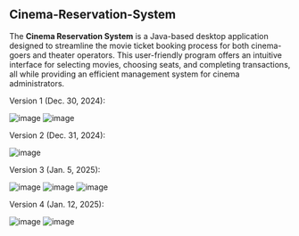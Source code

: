 ## Cinema-Reservation-System

The **Cinema Reservation System** is a Java-based desktop application designed to streamline the movie ticket booking process for both cinema-goers and theater operators. This user-friendly program offers an intuitive interface for selecting movies, choosing seats, and completing transactions, all while providing an efficient management system for cinema administrators.










Version 1 (Dec. 30, 2024):

![image](https://github.com/user-attachments/assets/7c380b8f-d819-4227-b2a5-438c85854034)
![image](https://github.com/user-attachments/assets/889340e4-3f1c-4f2a-a746-5e89caedced9)


Version 2 (Dec. 31, 2024):

![image](https://github.com/user-attachments/assets/25c3a676-b73c-4f1b-9409-6f8d7369cc42)


Version 3 (Jan. 5, 2025):


![image](https://github.com/user-attachments/assets/7a56b11b-602e-425a-ab4c-da4fb265bca1)
![image](https://github.com/user-attachments/assets/38e3ad9b-bd30-4f44-b504-12f5bba0a23f)
![image](https://github.com/user-attachments/assets/7111aba9-78ac-4a7a-b282-f48d2ddb2cdc)


Version 4 (Jan. 12, 2025):


![image](https://github.com/user-attachments/assets/c9ed5a54-7106-4331-ac67-e142f475c145)
![image](https://github.com/user-attachments/assets/df0e8fae-0be9-466e-b47d-326453ff85d0)

